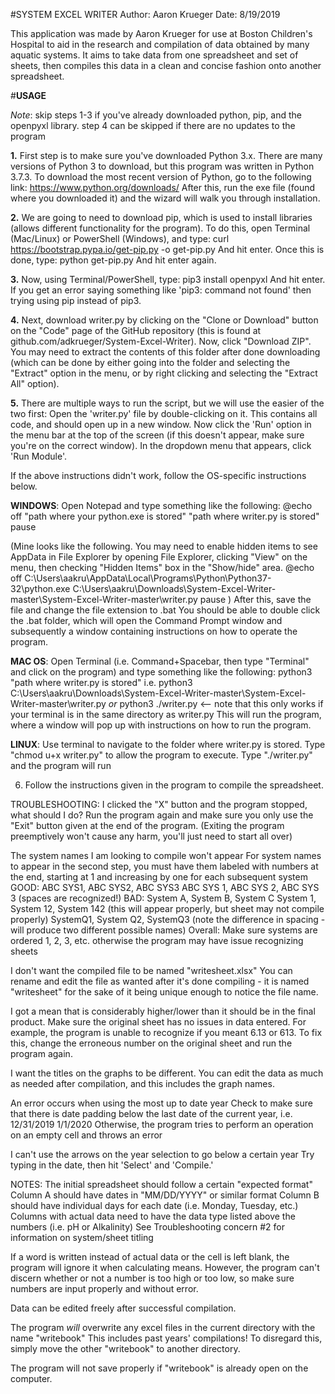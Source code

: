 #SYSTEM EXCEL WRITER
Author: Aaron Krueger
Date: 8/19/2019


This application was made by Aaron Krueger for use at Boston Children's Hospital to aid in the research and compilation
of data obtained by many aquatic systems. It aims to take data from one spreadsheet and set of sheets, then compiles
this data in a clean and concise fashion onto another spreadsheet.



#**USAGE**

*Note*: skip steps 1-3 if you've already downloaded python, pip, and the openpyxl library. step 4 can be skipped if there 
    are no updates to the program

**1.** First step is to make sure you've downloaded Python 3.x. There are many versions of Python 3 to download, but this
program was written in Python 3.7.3. To download the most recent version of Python, go to the following link:
        https://www.python.org/downloads/
After this, run the exe file (found where you downloaded it) and the wizard will walk you through installation.


**2.** We are going to need to download pip, which is used to install libraries (allows different functionality for the
program). To do this, open Terminal (Mac/Linux) or PowerShell (Windows), and type:
        curl https://bootstrap.pypa.io/get-pip.py -o get-pip.py
And hit enter. Once this is done, type:
        python get-pip.py
And hit enter again.


**3.** Now, using Terminal/PowerShell, type:
        pip3 install openpyxl
And hit enter. If you get an error saying something like 'pip3: command not found' then trying using pip instead of
pip3.


**4.** Next, download writer.py by clicking on the "Clone or Download" button on the "Code" page of the GitHub repository
(this is found at github.com/adkrueger/System-Excel-Writer). Now, click "Download ZIP". You may need to extract the
contents of this folder after done downloading (which can be done by either going into the folder and selecting the
"Extract" option in the menu, or by right clicking and selecting the "Extract All" option).


**5.** There are multiple ways to run the script, but we will use the easier of the two first:
Open the 'writer.py' file by double-clicking on it. This contains all code, and should open up in a new window. Now click the 'Run' option in
the menu bar at the top of the screen (if this doesn't appear, make sure you're on the correct window). In the dropdown
menu that appears, click 'Run Module'.

If the above instructions didn't work, follow the OS-specific instructions below.

**WINDOWS**:
Open Notepad and type something like the following:
@echo off
"path where your python.exe is stored" "path where writer.py is stored"
pause

(Mine looks like the following. You may need to enable hidden items to see AppData in File Explorer by opening File Explorer,
clicking "View" on the menu, then checking "Hidden Items" box in the "Show/hide" area.
@echo off
C:\Users\aakru\AppData\Local\Programs\Python\Python37-32\python.exe C:\Users\aakru\Downloads\System-Excel-Writer-master\System-Excel-Writer-master\writer.py
pause
)
After this, save the file and change the file extension to .bat
You should be able to double click the .bat folder, which will open the Command Prompt window and subsequently a window
containing instructions on how to operate the program.


**MAC OS**:
Open Terminal (i.e. Command+Spacebar, then type "Terminal" and click on the program) and type something like the following:
python3 "path where writer.py is stored"
i.e.
python3 C:\Users\aakru\Downloads\System-Excel-Writer-master\System-Excel-Writer-master\writer.py
*or*
python3 ./writer.py                 <-- note that this only works if your terminal is in the same directory as writer.py
This will run the program, where a window will pop up with instructions on how to run the program.


**LINUX**:
Use terminal to navigate to the folder where writer.py is stored.
Type "chmod u+x writer.py" to allow the program to execute.
Type "./writer.py" and the program will run


6. Follow the instructions given in the program to compile the spreadsheet.





TROUBLESHOOTING:
I clicked the "X" button and the program stopped, what should I do?
    Run the program again and make sure you only use the "Exit" button given at the end of the program.
    (Exiting the program preemptively won't cause any harm, you'll just need to start all over)

The system names I am looking to compile won't appear
    For system names to appear in the second step, you must have them labeled with numbers at the end, starting at 1
    and increasing by one for each subsequent system
    GOOD: ABC SYS1, ABC SYS2, ABC SYS3
          ABC SYS 1, ABC SYS 2, ABC SYS 3 (spaces are recognized!)
    BAD: System A, System B, System C
         System 1, System 12, System 142 (this will appear properly, but sheet may not compile properly)
         SystemQ1, System Q2, SystemQ3 (note the difference in spacing - will produce two different possible names)
    Overall: Make sure systems are ordered 1, 2, 3, etc. otherwise the program may have issue recognizing sheets

I don't want the compiled file to be named "writesheet.xlsx"
    You can rename and edit the file as wanted after it's done compiling - it is named "writesheet" for the sake of it
    being unique enough to notice the file name.

I got a mean that is considerably higher/lower than it should be in the final product.
    Make sure the original sheet has no issues in data entered.
    For example, the program is unable to recognize if you meant 6.13 or 613.
    To fix this, change the erroneous number on the original sheet and run the program again.

I want the titles on the graphs to be different.
    You can edit the data as much as needed after compilation, and this includes the graph names.

An error occurs when using the most up to date year
    Check to make sure that there is date padding below the last date of the current year, i.e.
            12/31/2019
            1/1/2020
    Otherwise, the program tries to perform an operation on an empty cell and throws an error

I can't use the arrows on the year selection to go below a certain year
    Try typing in the date, then hit 'Select' and 'Compile.'



NOTES:
The initial spreadsheet should follow a certain "expected format"
    Column A should have dates in "MM/DD/YYYY" or similar format
    Column B should have individual days for each date (i.e. Monday, Tuesday, etc.)
    Columns with actual data need to have the data type listed above the numbers (i.e. pH or Alkalinity)
    See Troubleshooting concern #2 for information on system/sheet titling

If a word is written instead of actual data or the cell is left blank, the program will ignore it when calculating means.
    However, the program can't discern whether or not a number is too high or too low, so make sure numbers are input
    properly and without error.

Data can be edited freely after successful compilation.

The program *will* overwrite any excel files in the current directory with the name "writebook"
    This includes past years' compilations!
    To disregard this, simply move the other "writebook" to another directory.

The program will not save properly if "writebook" is already open on the computer.